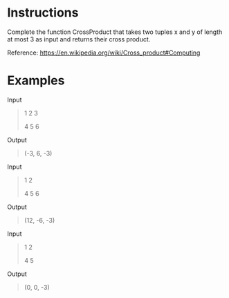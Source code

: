 # Instructions

Complete the function CrossProduct that takes two tuples x and y of length at most 3 as input and returns their cross product.

Reference: https://en.wikipedia.org/wiki/Cross_product#Computing

# Examples

Input

>1 2 3
>
>4 5 6

Output

>(-3, 6, -3)

Input

>1 2
>
>4 5 6

Output

>(12, -6, -3)

Input

>1 2
>
>4 5

Output

>(0, 0, -3)
